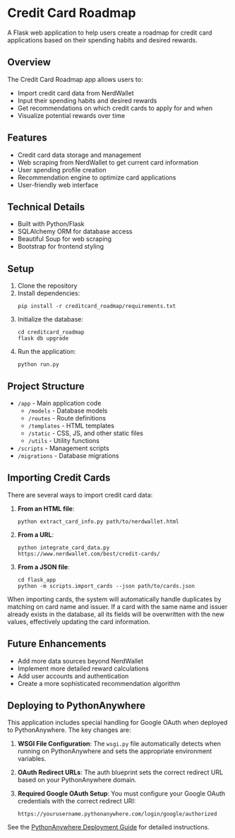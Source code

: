 # Credit Card Roadmap

A Flask web application to help users create a roadmap for credit card applications based on their spending habits and desired rewards.

## Overview

The Credit Card Roadmap app allows users to:
- Import credit card data from NerdWallet
- Input their spending habits and desired rewards
- Get recommendations on which credit cards to apply for and when
- Visualize potential rewards over time

## Features

- Credit card data storage and management
- Web scraping from NerdWallet to get current card information
- User spending profile creation
- Recommendation engine to optimize card applications
- User-friendly web interface

## Technical Details

- Built with Python/Flask
- SQLAlchemy ORM for database access
- Beautiful Soup for web scraping
- Bootstrap for frontend styling

## Setup

1. Clone the repository
2. Install dependencies:
   ```
   pip install -r creditcard_roadmap/requirements.txt
   ```
3. Initialize the database:
   ```
   cd creditcard_roadmap
   flask db upgrade
   ```
4. Run the application:
   ```
   python run.py
   ```

## Project Structure

- `/app` - Main application code
  - `/models` - Database models
  - `/routes` - Route definitions
  - `/templates` - HTML templates
  - `/static` - CSS, JS, and other static files
  - `/utils` - Utility functions
- `/scripts` - Management scripts
- `/migrations` - Database migrations

## Importing Credit Cards

There are several ways to import credit card data:

1. **From an HTML file**:
   ```
   python extract_card_info.py path/to/nerdwallet.html
   ```

2. **From a URL**:
   ```
   python integrate_card_data.py https://www.nerdwallet.com/best/credit-cards/
   ```

3. **From a JSON file**:
   ```
   cd flask_app
   python -m scripts.import_cards --json path/to/cards.json
   ```

When importing cards, the system will automatically handle duplicates by matching on card name and issuer. If a card with the same name and issuer already exists in the database, all its fields will be overwritten with the new values, effectively updating the card information.

## Future Enhancements

- Add more data sources beyond NerdWallet
- Implement more detailed reward calculations
- Add user accounts and authentication
- Create a more sophisticated recommendation algorithm

## Deploying to PythonAnywhere

This application includes special handling for Google OAuth when deployed to PythonAnywhere. The key changes are:

1. **WSGI File Configuration**: The `wsgi.py` file automatically detects when running on PythonAnywhere and sets the appropriate environment variables.

2. **OAuth Redirect URLs**: The auth blueprint sets the correct redirect URL based on your PythonAnywhere domain.

3. **Required Google OAuth Setup**: You must configure your Google OAuth credentials with the correct redirect URI:
   ```
   https://yourusername.pythonanywhere.com/login/google/authorized
   ```

See the [PythonAnywhere Deployment Guide](PYTHONANYWHERE_DEPLOY.md) for detailed instructions. 